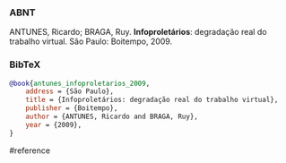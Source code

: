 ### ABNT
ANTUNES, Ricardo; BRAGA, Ruy. **Infoproletários**: degradação real do trabalho virtual. São Paulo: Boitempo, 2009.

### BibTeX
```bibtex
@book{antunes_infoproletarios_2009,
	address = {São Paulo},
	title = {Infoproletários: degradação real do trabalho virtual},
	publisher = {Boitempo},
	author = {ANTUNES, Ricardo and BRAGA, Ruy},
	year = {2009},
}
```

#reference